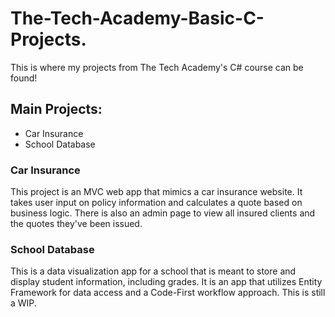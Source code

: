 # The-Tech-Academy-Basic-C-Projects.

This is where my projects from The Tech Academy's C# course can be found!

## Main Projects:

* Car Insurance
* School Database

### Car Insurance

This project is an MVC web app that mimics a car insurance website. It takes user input on policy information and calculates a quote based on business logic. There is also an admin page to view all insured clients and the quotes they've been issued.

### School Database

This is a data visualization app for a school that is meant to store and display student information, including grades. It is an app that utilizes Entity Framework for data access and a Code-First workflow approach. This is still a WIP.
